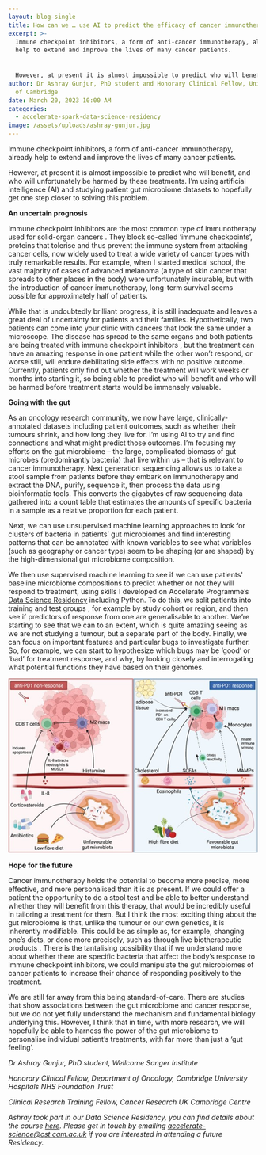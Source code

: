 ```yaml
---
layout: blog-single
title: How can we … use AI to predict the efficacy of cancer immunotherapy?
excerpt: >-
  Immune checkpoint inhibitors, a form of anti-cancer immunotherapy, already
  help to extend and improve the lives of many cancer patients.


  However, at present it is almost impossible to predict who will benefit, and who will unfortunately be harmed by these treatments. I’m using artificial intelligence (AI) and studying patient gut microbiome datasets to hopefully get one step closer to solving this problem. 
author: Dr Ashray Gunjur, PhD student and Honorary Clinical Fellow, University
  of Cambridge
date: March 20, 2023 10:00 AM
categories:
  - accelerate-spark-data-science-residency
image: /assets/uploads/ashray-gunjur.jpg
---
```

Immune checkpoint inhibitors, a form of anti-cancer immunotherapy, already help to extend and improve the lives of many cancer patients.

However, at present it is almost impossible to predict who will benefit, and who will unfortunately be harmed by these treatments. I’m using artificial intelligence (AI) and studying patient gut microbiome datasets to hopefully get one step closer to solving this problem. 

**An uncertain prognosis**

Immune checkpoint inhibitors are the most common type of immunotherapy used for solid-organ cancers . They block so-called ‘immune checkpoints’, proteins that tolerise and thus prevent the immune system from attacking cancer cells, now widely used to treat a wide variety of cancer types with truly remarkable results. For example, when I started medical school, the vast majority of cases of advanced melanoma (a type of skin cancer that spreads to other places in the body) were unfortunately incurable, but with the introduction of cancer immunotherapy, long-term survival seems possible for approximately half of patients.

While that is undoubtedly brilliant progress, it is still inadequate and leaves a great deal of uncertainty for patients and their families. Hypothetically, two patients can come into your clinic with cancers that look the same under a microscope. The disease has spread to the same organs and both patients are being treated with immune checkpoint inhibitors , but the treatment can have an amazing response in one patient while the other won’t respond, or worse still, will endure debilitating side effects with no positive outcome. Currently, patients only find out whether the treatment will work weeks or months into starting it, so being able to predict who will benefit and who will be harmed before treatment starts would be immensely valuable. 

**Going with the gut**

As an oncology research community, we now have large, clinically-annotated datasets including patient outcomes, such as whether their tumours shrink, and how long they live for. I’m using AI to try and find connections and what might predict those outcomes. I’m focusing my efforts on the gut microbiome – the large, complicated biomass of gut microbes (predominantly bacteria) that live within us – that is relevant to cancer immunotherapy.
Next generation sequencing allows us to take a stool sample from patients before they embark on immunotherapy and extract the DNA, purify, sequence it, then process the data using bioinformatic tools. This converts the gigabytes of raw sequencing data gathered into a count table that estimates the amounts of specific bacteria in a sample as a relative proportion for each patient.

Next, we can use unsupervised machine learning approaches to look for clusters of bacteria in patients’ gut microbiomes and find interesting patterns that can be annotated with known variables to see what variables (such as geography or cancer type) seem to be shaping (or are shaped) by the high-dimensional gut microbiome composition.

We then use supervised machine learning to see if we can use patients' baseline microbiome compositions to predict whether or not they will respond to treatment, using skills I developed on Accelerate Programme’s [Data Science Residency](https://acceleratescience.github.io/resources/introducing-data-science-for-science.html) including Python. To do this, we split patients into training and test groups , for example by study cohort or region, and then see if predictors of response from one are generalisable to another. We’re starting to see that we can to an extent, which is quite amazing seeing as we are not studying a tumour, but a separate part of the body. Finally, we can focus on important features and particular bugs to investigate further. So, for example, we can start to hypothesize which bugs may be ‘good’ or ‘bad’ for treatment response, and why, by looking closely and interrogating what potential functions they have based on their genomes.

![‘Know thyself’ – host factors influencing cancer response to immune checkpoint inhibitors, The Journal of Pathology, Volume: 257, Issue: 4, Pages: 513-525, First published: 08 April 2022, DOI: (10.1002/path.5907) ](/assets/uploads/figure-host-factors-influencing-cancer-response-to-immune-checkpoint-inhibitors.jpg "‘Know thyself’ – host factors influencing cancer response to immune checkpoint inhibitors, The Journal of Pathology, Volume: 257, Issue: 4, Pages: 513-525, First published: 08 April 2022, DOI: (10.1002/path.5907) ")

**Hope for the future**

Cancer immunotherapy holds the potential to become more precise, more effective, and more personalised than it is as present.  If we could offer a patient the opportunity to do a stool test and be able to better understand whether they will benefit from this therapy, that would be incredibly useful in tailoring a treatment for them.
But I think the most exciting thing about the gut microbiome is that, unlike the tumour or our own genetics, it is inherently modifiable. This could be as simple as, for example, changing one’s diets, or done more precisely, such as through live biotherapeutic products  . There is the tantalising possibility that if we understand more about whether there are specific bacteria that affect the body’s response to immune checkpoint inhibitors, we could manipulate the gut microbiomes of cancer patients to increase their chance of responding positively to the treatment. 

We are still far away from this being standard-of-care. There are studies that show associations  between the gut microbiome and cancer response, but we do not yet fully understand the mechanism and fundamental biology underlying this. However, I think that in time, with more research, we will hopefully be able to harness the power of the gut microbiome to personalise individual patient’s treatments, with far more than just a ‘gut feeling’.

*Dr Ashray Gunjur, PhD student, Wellcome Sanger Institute*

*Honorary Clinical Fellow, Department of Oncology, Cambridge University Hospitals NHS Foundation Trust*

*Clinical Research Training Fellow, Cancer Research UK Cambridge Centre*

*Ashray took part in our Data Science Residency, you can find details about the course [here](https://acceleratescience.github.io/resources/introducing-data-science-for-science.html). Please get in touch by emailing accelerate-science@cst.cam.ac.uk if you are interested in attending a future Residency.*